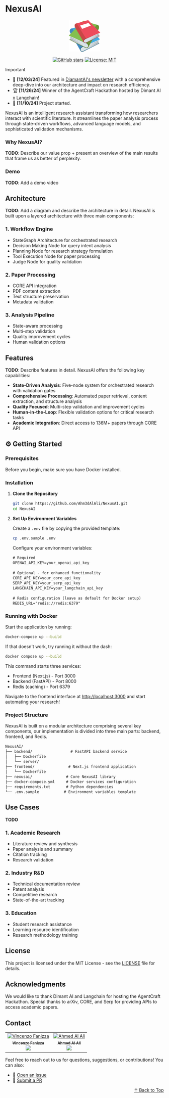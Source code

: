 # NexusAI

<div align="center">
<img src="frontend/app/favicon.ico" alt="NexusAI Logo" width="100">

[![GitHub stars](https://img.shields.io/github/stars/Ahm3dAlAli/NexusAI.svg?style=social)](https://github.com/Ahm3dAlAli/NexusAI)
[![License: MIT](https://img.shields.io/badge/License-MIT-yellow.svg)](https://opensource.org/licenses/MIT)

</div>

> [!IMPORTANT]
> - 📰 **[12/03/24]** Featured in [DiamantAI's newsletter](https://diamantai.substack.com/p/nexus-ai-the-revolutionary-research) with a comprehensive deep-dive into our architecture and impact on research efficiency.
> - 🏆 **[11/26/24]** Winner of the AgentCraft Hackathon hosted by Dimant AI x Langchain!
> - 🚀 **[11/10/24]** Project started.

NexusAI is an intelligent research assistant transforming how researchers interact with scientific literature. It streamlines the paper analysis process through state-driven workflows, advanced language models, and sophisticated validation mechanisms.

### Why NexusAI?

**TODO**: Describe our value prop + present an overview of the main results that frame us as better of perplexity.

### Demo

**TODO**: Add a demo video

## Architecture

**TODO**: Add a diagram and describe the architecture in detail.
NexusAI is built upon a layered architecture with three main components:

### 1. Workflow Engine
- StateGraph Architecture for orchestrated research
- Decision Making Node for query intent analysis
- Planning Node for research strategy formulation
- Tool Execution Node for paper processing
- Judge Node for quality validation

### 2. Paper Processing
- CORE API integration
- PDF content extraction
- Text structure preservation
- Metadata validation

### 3. Analysis Pipeline
- State-aware processing
- Multi-step validation
- Quality improvement cycles
- Human validation options

## Features

**TODO**: Describe features in detail.
NexusAI offers the following key capabilities:

- **State-Driven Analysis**: Five-node system for orchestrated research with validation gates
- **Comprehensive Processing**: Automated paper retrieval, content extraction, and structure analysis
- **Quality Focused**: Multi-step validation and improvement cycles
- **Human-in-the-Loop**: Flexible validation options for critical research tasks
- **Academic Integration**: Direct access to 136M+ papers through CORE API

## ⚙️ Getting Started

### Prerequisites

Before you begin, make sure you have Docker installed.

### Installation

1. **Clone the Repository**
   ```bash
   git clone https://github.com/Ahm3dAlAli/NexusAI.git
   cd NexusAI
   ```

2. **Set Up Environment Variables**
   
   Create a `.env` file by copying the provided template:
   ```bash
   cp .env.sample .env
   ```

   Configure your environment variables:
   ```env
   # Required
   OPENAI_API_KEY=your_openai_api_key

   # Optional - for enhanced functionality
   CORE_API_KEY=your_core_api_key
   SERP_API_KEY=your_serp_api_key
   LANGCHAIN_API_KEY=your_langchain_api_key

   # Redis configuration (leave as default for Docker setup)
   REDIS_URL="redis://redis:6379"
   ```

### Running with Docker

Start the application by running:
```bash
docker-compose up --build
```

If that doesn't work, try running it without the dash:
```bash
docker compose up --build
```

This command starts three services:
- Frontend (Next.js) - Port 3000
- Backend (FastAPI) - Port 8000
- Redis (caching) - Port 6379

Navigate to the frontend interface at [http://localhost:3000](http://localhost:3000) and start automating your research!

### Project Structure

NexusAI is built on a modular architecture comprising several key components, our implementation is divided into three main parts: backend, frontend, and Redis.

```
NexusAI/
├── backend/                 # FastAPI backend service
│   ├── Dockerfile
│   └── server/
├── frontend/               # Next.js frontend application
│   └── Dockerfile
├── nexusai/               # Core NexusAI library
├── docker-compose.yml     # Docker services configuration
├── requirements.txt       # Python dependencies
└── .env.sample           # Environment variables template
```

## Use Cases

**TODO**

### 1. Academic Research
- Literature review and synthesis
- Paper analysis and summary
- Citation tracking
- Research validation

### 2. Industry R&D
- Technical documentation review
- Patent analysis
- Competitive research
- State-of-the-art tracking

### 3. Education
- Student research assistance
- Learning resource identification
- Research methodology training

## License

This project is licensed under the MIT License - see the [LICENSE](LICENSE) file for details.

## Acknowledgments

We would like to thank Dimant AI and Langchain for hosting the AgentCraft Hackathon. Special thanks to arXiv, CORE, and Serp for providing APIs to access academic papers.

## Contact

<table>
  <tr>
    <td align="center">
      <a href="https://github.com/vincenzofanizza">
        <img src="https://avatars.githubusercontent.com/u/104767369?v=4" width="100px;" alt="Vincenzo Fanizza"/><br />
        <sub><b>Vincenzo Fanizza</b></sub>
      </a><br />
      <a href="https://www.linkedin.com/in/vincenzo-fanizza/" title="LinkedIn">
        <img src="https://img.shields.io/badge/-LinkedIn-0A66C2?style=flat&logo=linkedin" />
      </a>
    </td>
    <td align="center">
      <a href="https://github.com/Ahm3dAlAli">
        <img src="https://avatars.githubusercontent.com/u/84172381?v=4" width="100px;" alt="Ahmed Al Ali"/><br />
        <sub><b>Ahmed Al Ali</b></sub>
      </a><br />
      <a href="https://www.linkedin.com/in/ahmed-a-295933211/" title="LinkedIn">
        <img src="https://img.shields.io/badge/-LinkedIn-0A66C2?style=flat&logo=linkedin" />
      </a>
    </td>
  </tr>
</table>

Feel free to reach out to us for questions, suggestions, or contributions! You can also:

- 🐛 [Open an issue](https://github.com/Ahm3dAlAli/NexusAI/issues)
- 🔧 [Submit a PR](https://github.com/Ahm3dAlAli/NexusAI/pulls)

<p align="right">
<a href="#nexusai">↑ Back to Top</a>
</p>
